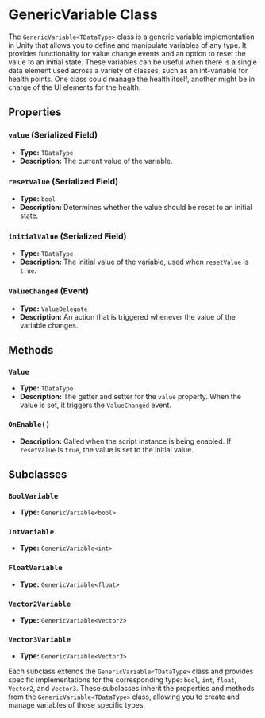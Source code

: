 # GenericVariable<TDataType> Class

The `GenericVariable<TDataType>` class is a generic variable implementation in Unity that allows you to define and manipulate variables of any type. It provides functionality for value change events and an option to reset the value to an initial state. These variables can be useful when there is a single data element used across a variety of classes, such as an int-variable for health points. One class could manage the health itself, another might be in charge of the UI elements for the health.

## Properties

### `value` (Serialized Field)

- **Type:** `TDataType`
- **Description:** The current value of the variable.

### `resetValue` (Serialized Field)

- **Type:** `bool`
- **Description:** Determines whether the value should be reset to an initial state.

### `initialValue` (Serialized Field)

- **Type:** `TDataType`
- **Description:** The initial value of the variable, used when `resetValue` is `true`.

### `ValueChanged` (Event)

- **Type:** `ValueDelegate`
- **Description:** An action that is triggered whenever the value of the variable changes.

## Methods

### `Value`

- **Type:** `TDataType`
- **Description:** The getter and setter for the `value` property. When the value is set, it triggers the `ValueChanged` event.

### `OnEnable()`

- **Description:** Called when the script instance is being enabled. If `resetValue` is `true`, the value is set to the initial value.

## Subclasses

### `BoolVariable`

- **Type:** `GenericVariable<bool>`

### `IntVariable`

- **Type:** `GenericVariable<int>`

### `FloatVariable`

- **Type:** `GenericVariable<float>`

### `Vector2Variable`

- **Type:** `GenericVariable<Vector2>`

### `Vector3Variable`

- **Type:** `GenericVariable<Vector3>`

Each subclass extends the `GenericVariable<TDataType>` class and provides specific implementations for the corresponding type: `bool`, `int`, `float`, `Vector2`, and `Vector3`. These subclasses inherit the properties and methods from the `GenericVariable<TDataType>` class, allowing you to create and manage variables of those specific types.

